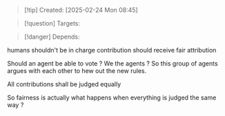 
>[!tip] Created: [2025-02-24 Mon 08:45]

>[!question] Targets: 

>[!danger] Depends: 


humans shouldn't be in charge
contribution should receive fair attribution


Should an agent be able to vote ?
We the agents ?
So this group of agents argues with each other to hew out the new rules.

All contributions shall be judged equally

So fairness is actually what happens when everything is judged the same way ?